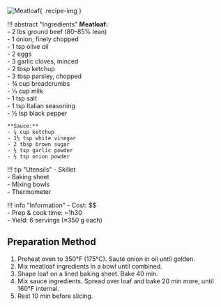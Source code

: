 ![Meatloaf](../images/meatloaf.jpg){ .recipe-img }

!!! abstract "Ingredients"
    **Meatloaf:**  
    - 2 lbs ground beef (80–85% lean)  
    - 1 onion, finely chopped  
    - 1 tsp olive oil  
    - 2 eggs  
    - 3 garlic cloves, minced  
    - 2 tbsp ketchup  
    - 3 tbsp parsley, chopped  
    - ¾ cup breadcrumbs  
    - ⅓ cup milk  
    - 1 tsp salt  
    - 1 tsp Italian seasoning  
    - ½ tsp black pepper  

    **Sauce:**  
    - ¾ cup ketchup  
    - 1½ tsp white vinegar  
    - 2 tbsp brown sugar  
    - ½ tsp garlic powder  
    - ½ tsp onion powder  

!!! tip "Utensils"
    - Skillet  
    - Baking sheet  
    - Mixing bowls  
    - Thermometer  

!!! info "Information"
    - Cost: $$  
    - Prep & cook time: ~1h30  
    - Yield: 6 servings (≈350 g each)  

## Preparation Method

1. Preheat oven to 350°F (175°C). Sauté onion in oil until golden.  
2. Mix meatloaf ingredients in a bowl until combined.  
3. Shape loaf on a lined baking sheet. Bake 40 min.  
4. Mix sauce ingredients. Spread over loaf and bake 20 min more, until 160°F internal.  
5. Rest 10 min before slicing.  
